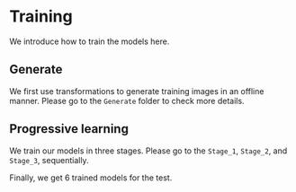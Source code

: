 # Training

We introduce how to train the models here.

## Generate

We first use transformations to generate training images in an offline manner. Please go to the ```Generate``` folder to check more details.

## Progressive learning

We train our models in three stages. Please go to the ```Stage_1```, ```Stage_2```, and ```Stage_3```, sequentially.

Finally, we get $6$ trained models for the test.



